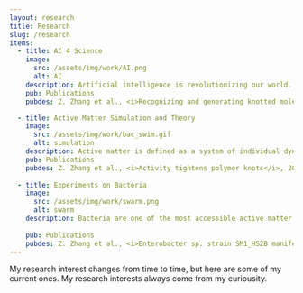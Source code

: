 ```yaml
---
layout: research
title: Research
slug: /research
items:
  - title: AI 4 Science
    image:
      src: /assets/img/work/AI.png
      alt: AI
    description: Artificial intelligence is revolutionizing our world. From LLMs like ChatGPT and ChatGLM to LVMs (CLIP, DINO, ViT) and image generative models (Stable Diffusion, Sora, kling), development of AI is bringing a potential ground-breaking change to the way we live and work. The fundamental building block of all these AI models is the neural network (NN), which by ingenious design can potentially fit any complex function such as distribution of natural language and image pixels. In science, we encounter many of these complex functions that humen are impossible to analytically derive. AI, by taking in substantial amount of data, can help us to fit these complex functions and tell us what is essential. 
    pub: Publications
    pubdes: Z. Zhang et al., <i>Recognizing and generating knotted molecular structures by machine learning</i>, arXiv preprint arXiv:2501.12780 (submitted)

  - title: Active Matter Simulation and Theory
    image:
      src: /assets/img/work/bac_swim.gif
      alt: simulation
    description: Active matter is defined as a system of individual dynamic objects that have ability to move in phase space by dissipating inherent energy or energy extracted from surrounding environment. You can find some detailed reference <a href="https://www.nature.com/collections/hvczfmjfzl?utm_source=twitter&utm_medium=social&utm_content=boosted&utm_campaign=NCOM_1_SZ_ActiveMatter-GRC-social">here</a>. To strip down all those technical and arcane phrases, active matter is a group of stuffs that use their own energy to move around (consider a flock of birds swarm across the sky). Most interestingly, when these individuals move collectively, they exhibit a variety of fascinating patterns called Motility Induced Phase Separations (MIPS). My interest is to use physical and mathematical models to simulate active matter systems. This helps me to gain insights into what interactions, symmetries, and thermodynamic properties are crucial to be captured in order to understand the mechanism behind the active matter systems. Codes can be found in the <a href="/project"> Project </a> page.
    pub: Publications
    pubdes: Z. Zhang et al., <i>Activity tightens polymer knots</i>, 2025 (prepare to resubmit)
    
  - title: Experiments on Bacteria 
    image:
      src: /assets/img/work/swarm.png
      alt: swarm
    description: Bacteria are one of the most accessible active matter systems you could ever find in the world. Also, they play important roles in human's world, from health concerns to food productions. To test different dynamic properties of bacteria in the lab setting is one of the important way to understand them and hopefully gain insights into general laws that could be extended to other active matter system as well.
    
    pub: Publications
    pubdes: Z. Zhang et al., <i>Enterobacter sp. strain SM1_HS2B manifests transient elongation and swimming</i> <i>motility in liquid medium</i>, Microbiology Spectrum, 2022 Jun 1:e0207821. doi:10.1128/spectrum.02078-21. 
---
```

My research interest changes from time to time, but here are some of my current ones. My research interests always come from my curiousity.
<br />
<br />
